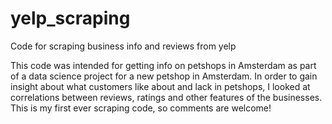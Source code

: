# yelp_scraping
Code for scraping business info and reviews from yelp

This code was intended for getting info on petshops in Amsterdam as part of a data science project for a new petshop in Amsterdam. In order to gain insight about what customers like about and lack in petshops, I looked at correlations between reviews, ratings and other features of the businesses. This is my first ever scraping code, so comments are welcome!
